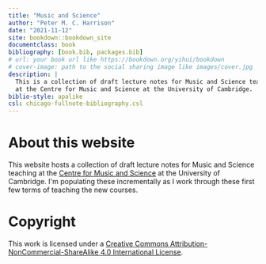 ```yaml
---
title: "Music and Science"
author: "Peter M. C. Harrison"
date: "2021-11-12"
site: bookdown::bookdown_site
documentclass: book
bibliography: [book.bib, packages.bib]
# url: your book url like https://bookdown.org/yihui/bookdown
# cover-image: path to the social sharing image like images/cover.jpg
description: |
  This is a collection of draft lecture notes for Music and Science teaching 
  at the Centre for Music and Science at the University of Cambridge.
biblio-style: apalike
csl: chicago-fullnote-bibliography.csl
---
```


# About this website

This website hosts a collection of draft lecture notes for Music and Science teaching at the [Centre for Music and Science](https://cms.mus.cam.ac.uk/) at the University of Cambridge. I'm populating these incrementally as I work through these first few terms of teaching the new courses.

# Copyright

This work is licensed under a [Creative Commons Attribution-NonCommercial-ShareAlike 4.0 International License](http://creativecommons.org/licenses/by-nc-sa/4.0/).
